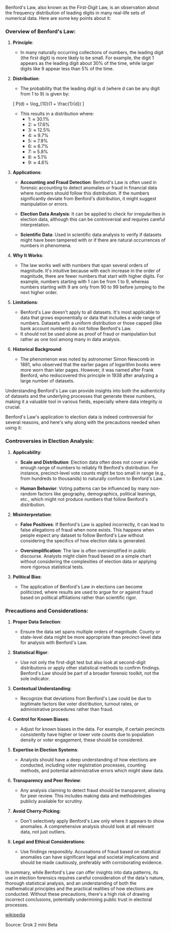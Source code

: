 Benford's Law, also known as the First-Digit Law, is an observation about the frequency distribution of leading digits in many real-life sets of numerical data. Here are some key points about it:

### Overview of Benford's Law:

1. **Principle**:
    - In many naturally occurring collections of numbers, the leading digit (the first digit) is more likely to be small. For example, the digit 1 appears as the leading digit about 30% of the time, while larger digits like 9 appear less than 5% of the time.

2. **Distribution**:
    - The probability that the leading digit is d (where d can be any digit from 1 to 9) is given by:

   \[
    P(d) = \log_{10}(1 + \frac{1}{d}) 
   \]

    - This results in a distribution where:
        - 1: ≈ 30.1%
        - 2: ≈ 17.6%
        - 3: ≈ 12.5%
        - 4: ≈ 9.7%
        - 5: ≈ 7.9%
        - 6: ≈ 6.7%
        - 7: ≈ 5.8%
        - 8: ≈ 5.1%
        - 9: ≈ 4.6%

3. **Applications**:
    - **Accounting and Fraud Detection**: Benford's Law is often used in forensic accounting to detect anomalies or fraud in financial data where numbers should follow this distribution. If the numbers significantly deviate from Benford's distribution, it might suggest manipulation or errors.

    - **Election Data Analysis**: It can be applied to check for irregularities in election data, although this can be controversial and requires careful interpretation.

    - **Scientific Data**: Used in scientific data analysis to verify if datasets might have been tampered with or if there are natural occurrences of numbers in phenomena.

4. **Why It Works**:
    - The law works well with numbers that span several orders of magnitude. It's intuitive because with each increase in the order of magnitude, there are fewer numbers that start with higher digits. For example, numbers starting with 1 can be from 1 to 9, whereas numbers starting with 9 are only from 90 to 99 before jumping to the next higher order.

5. **Limitations**:
    - Benford's Law doesn't apply to all datasets. It's most applicable to data that grows exponentially or data that includes a wide range of numbers. Datasets with a uniform distribution or those capped (like bank account numbers) do not follow Benford's Law.
    - It should not be used alone as proof of fraud or manipulation but rather as one tool among many in data analysis.

6. **Historical Background**:
    - The phenomenon was noted by astronomer Simon Newcomb in 1881, who observed that the earlier pages of logarithm books were more worn than later pages. However, it was named after Frank Benford, who rediscovered this principle in 1938 after analyzing a large number of datasets.

Understanding Benford's Law can provide insights into both the authenticity of datasets and the underlying processes that generate these numbers, making it a valuable tool in various fields, especially where data integrity is crucial.


Benford's Law's application to election data is indeed controversial for several reasons, and here's why along with the precautions needed when using it:

### Controversies in Election Analysis:

1. **Applicability**:
    - **Scale and Distribution**: Election data often does not cover a wide enough range of numbers to reliably fit Benford's distribution. For instance, precinct-level vote counts might be too small in range (e.g., from hundreds to thousands) to naturally conform to Benford's Law.

    - **Human Behavior**: Voting patterns can be influenced by many non-random factors like geography, demographics, political leanings, etc., which might not produce numbers that follow Benford's distribution.

2. **Misinterpretation**:
    - **False Positives**: If Benford's Law is applied incorrectly, it can lead to false allegations of fraud when none exists. This happens when people expect any dataset to follow Benford's Law without considering the specifics of how election data is generated.

    - **Oversimplification**: The law is often oversimplified in public discourse. Analysts might claim fraud based on a simple chart without considering the complexities of election data or applying more rigorous statistical tests.

3. **Political Bias**:
    - The application of Benford's Law in elections can become politicized, where results are used to argue for or against fraud based on political affiliations rather than scientific rigor.

### Precautions and Considerations:

1. **Proper Data Selection**:
    - Ensure the data set spans multiple orders of magnitude. County or state-level data might be more appropriate than precinct-level data for analysis with Benford's Law.

2. **Statistical Rigor**:
    - Use not only the first-digit test but also look at second-digit distributions or apply other statistical methods to confirm findings. Benford's Law should be part of a broader forensic toolkit, not the sole indicator.

3. **Contextual Understanding**:
    - Recognize that deviations from Benford's Law could be due to legitimate factors like voter distribution, turnout rates, or administrative procedures rather than fraud.

4. **Control for Known Biases**:
    - Adjust for known biases in the data. For example, if certain precincts consistently have higher or lower vote counts due to population density or voter engagement, these should be considered.

5. **Expertise in Election Systems**:
    - Analysts should have a deep understanding of how elections are conducted, including voter registration processes, counting methods, and potential administrative errors which might skew data.

6. **Transparency and Peer Review**:
    - Any analysis claiming to detect fraud should be transparent, allowing for peer review. This includes making data and methodologies publicly available for scrutiny.

7. **Avoid Cherry-Picking**:
    - Don't selectively apply Benford's Law only where it appears to show anomalies. A comprehensive analysis should look at all relevant data, not just outliers.

8. **Legal and Ethical Considerations**:
    - Use findings responsibly. Accusations of fraud based on statistical anomalies can have significant legal and societal implications and should be made cautiously, preferably with corroborating evidence.

In summary, while Benford's Law can offer insights into data patterns, its use in election forensics requires careful consideration of the data's nature, thorough statistical analysis, and an understanding of both the mathematical principles and the practical realities of how elections are conducted. Without these precautions, there's a high risk of drawing incorrect conclusions, potentially undermining public trust in electoral processes.

[wikipedia](https://en.wikipedia.org/wiki/Benford%27s_law)

Source: Grok 2 mini Beta

